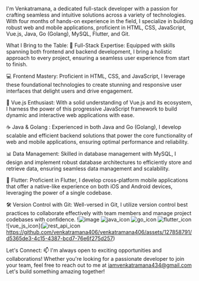 I'm Venkatramana, a dedicated full-stack developer with a passion for crafting seamless and intuitive solutions across a variety of technologies. With four months of hands-on experience in the field, I specialize in building robust web and mobile applications, proficient in HTML, CSS, JavaScript, Vue.js, Java, Go (Golang), MySQL, Flutter, and Git.

What I Bring to the Table:
🚀 Full-Stack Expertise: Equipped with skills spanning both frontend and backend development, I bring a holistic approach to every project, ensuring a seamless user experience from start to finish.

💻 Frontend Mastery: Proficient in HTML, CSS, and JavaScript, I leverage these foundational technologies to create stunning and responsive user interfaces that delight users and drive engagement.

🌟 Vue.js Enthusiast: With a solid understanding of Vue.js and its ecosystem, I harness the power of this progressive JavaScript framework to build dynamic and interactive web applications with ease.

☕ Java & Golang : Experienced in both Java and Go (Golang), I develop scalable and efficient backend solutions that power the core functionality of web and mobile applications, ensuring optimal performance and reliability.

📊 Data Management: Skilled in database management with MySQL, I design and implement robust database architectures to efficiently store and retrieve data, ensuring seamless data management and scalability.

📱 Flutter: Proficient in Flutter, I develop cross-platform mobile applications that offer a native-like experience on both iOS and Android devices, leveraging the power of a single codebase.

🛠️ Version Control with Git: Well-versed in Git, I utilize version control best practices to collaborate effectively with team members and manage project codebases with confidence.
!![image]([fronted_icons](https://github.com/venkatramana406/venkatramana406/assets/127858791/d72e70ff-8f5c-4c72-a529-32479a9d30f8))
![java_icon](https://github.com/venkatramana406/venkatramana406/assets/127858791/17da38c3-69e3-472f-9359-400020d52954)
![go_icon](https://github.com/venkatramana406/venkatramana406/assets/127858791/db21ed8b-e25b-4c79-a401-9e91417c6cae)
![flutter_icon](https://github.com/venkatramana406/venkatramana406/assets/127858791/535bc92e-e9dd-4ef5-975e-95647a6c58cc)
![vue_js_icon](![rest_api_icon](https://github.com/venkatramana406/venkatramana406/assets/127858791/1fbe956d-2d12-4187-8a23-af1294f35cbf)
https://github.com/venkatramana406/venkatramana406/assets/127858791/d5365de3-4c15-4387-bcd7-76e6f275d257)

Let's Connect:
📫 I'm always open to exciting opportunities and collaborations! Whether you're looking for a passionate developer to join your team, feel free to reach out to me at iamvenkatramana434@gmail.com Let's build something amazing together!

